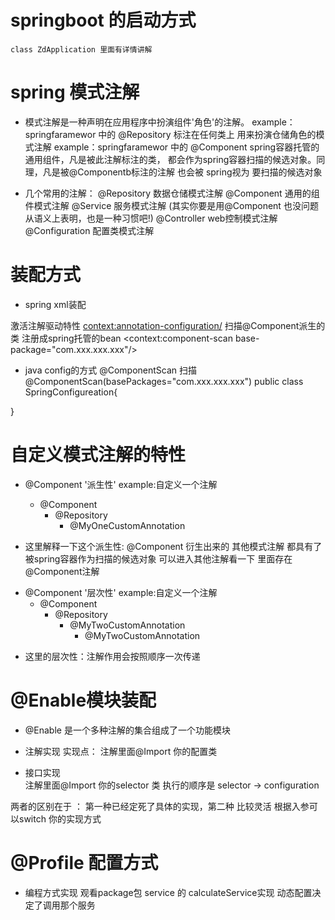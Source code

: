 # springboot 的启动方式
    class ZdApplication 里面有详情讲解

# spring 模式注解
  * 模式注解是一种声明在应用程序中扮演组件'角色'的注解。
   example：springfaramewor 中的 @Repository 标注在任何类上 用来扮演仓储角色的模式注解
   example：springfaramewor 中的 @Component spring容器托管的通用组件，凡是被此注解标注的类，
   都会作为spring容器扫描的候选对象。同理，凡是被@Componentb标注的注解 也会被 spring视为
   要扫描的候选对象
    
  * 几个常用的注解：
   @Repository 数据仓储模式注解
   @Component 通用的组件模式注解
   @Service 服务模式注解 (其实你要是用@Component 也没问题 从语义上表明，也是一种习惯吧!)
   @Controller web控制模式注解
   @Configuration 配置类模式注解
    
# 装配方式
  * spring xml装配
    
   激活注解驱动特性
   <context:annotation-configuration/>
   扫描@Component派生的类 注册成spring托管的bean
   <context:component-scan base-package="com.xxx.xxx.xxx"/>

  * java config的方式
   @ComponentScan 扫描
   @ComponentScan(basePackages="com.xxx.xxx.xxx")
   public class SpringConfigureation{
    
   }
    
# 自定义模式注解的特性

   * @Component '派生性'
     example:自定义一个注解
     
     - @Component
        - @Repository
            - @MyOneCustomAnnotation
   - 这里解释一下这个派生性:  @Component 衍生出来的 其他模式注解 都具有了被spring容器作为扫描的候选对象
   可以进入其他注解看一下 里面存在 @Component注解
   
   * @Component '层次性'
       example:自定义一个注解
        - @Component
           - @Repository
               - @MyTwoCustomAnnotation
                   - @MyTwoCustomAnnotation
   
   - 这里的层次性：注解作用会按照顺序一次传递
   
# @Enable模块装配
   * @Enable 是一个多种注解的集合组成了一个功能模块
   
   - 注解实现
   实现点：
   注解里面@Import 你的配置类
   
   - 接口实现       
   注解里面@Import 你的selector 类 执行的顺序是 selector -> configuration      
   
   两者的区别在于 ：
   第一种已经定死了具体的实现，第二种 比较灵活 根据入参可以switch 你的实现方式
   
# @Profile 配置方式
   * 编程方式实现
      观看package包 service 的 calculateService实现
      动态配置决定了调用那个服务
    
    

    

    